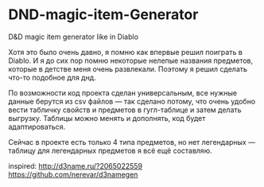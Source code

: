 # DND-magic-item-Generator
D&amp;D magic item generator like in Diablo

Хотя это было очень давно, я помню как впервые решил поиграть в Diablo. И я до сих пор помню некоторые нелепые названия предметов, которые в детстве меня очень развлекали. Поэтому я решил сделать что-то подобное для днд.

По возможности код проекта сделан универсальным, все нужные данные берутся из csv файлов — так сделано потому, что очень удобно вести табличку свойств и предметов в гугл-таблице и затем делать выгрузку. Таблицы можно менять и дополнять, код будет адаптироваться.

Сейчас в проекте есть только 4 типа предметов, но нет легендарных — таблицу для легендарных предметов я всё ещё составляю.

inspired: http://d3name.ru/?2065022559
https://github.com/nerevar/d3namegen

